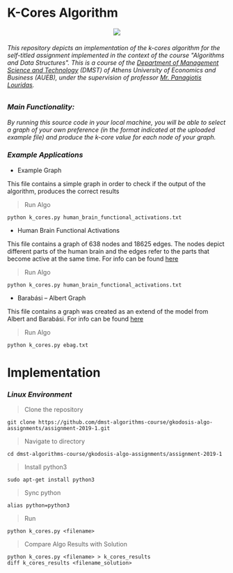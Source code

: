 # K-Cores Algorithm

<p align="center">
  <img src="https://i.stack.imgur.com/l3RQc.png">
</p>

###### *This repository depicts an implementation of the k-cores algorithm for the self-titled assignment implemented in the context of the course "Algorithms and Data Structures". This is a course of the [Department of Management Science and Technology](https://www.dept.aueb.gr/en/dmst) (DMST) of Athens University of Economics and Business (AUEB), under the supervision of professor [Mr. Panagiotis Louridas](https://github.com/louridas).*

### *Main Functionality:*

*By running this source code in your local machine, you will be able to select a graph of your own preference (in the format indicated at the uploaded example file) and produce the k-core value for each node of your graph.*

### *Example Applications*

* Example Graph 

This file contains a simple graph in order to check if the output of the algorithm, produces the correct results

> Run Algo

```
python k_cores.py human_brain_functional_activations.txt
```

* Human Brain Functional Activations 

This file contains a graph of 638 nodes and 18625 edges. The nodes depict different parts of the human brain and the edges refer to the parts that become active at the same time. For info can be found [here](https://sites.google.com/site/bctnet/datasets)

> Run Algo

```
python k_cores.py human_brain_functional_activations.txt
```

* Barabási – Albert Graph

This file contains a graph was created as an extend of the model from Albert and Barabási. For info can be found [here](http://barabasi.com/f/83.pdf)

> Run Algo

```
python k_cores.py ebag.txt
```



# Implementation


### *Linux Environment*


> Clone the repository

```
git clone https://github.com/dmst-algorithms-course/gkodosis-algo-assignments/assignment-2019-1.git
```

> Navigate to directory

```
cd dmst-algorithms-course/gkodosis-algo-assignments/assignment-2019-1
```

> Install python3

```
sudo apt-get install python3
```

> Sync python

```
alias python=python3
```

> Run 

```
python k_cores.py <filename>
```

> Compare Algo Results with Solution 

```
python k_cores.py <filename> > k_cores_results
diff k_cores_results <filename_solution>
```